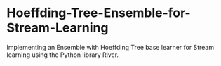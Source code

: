 # Hoeffding-Tree-Ensemble-for-Stream-Learning
Implementing an Ensemble with Hoeffding Tree base learner for Stream learning using the Python library River.
